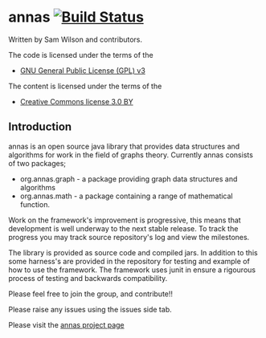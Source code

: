 # annas [![Build Status](https://travis-ci.org/gt4j/annas.svg)](https://travis-ci.org/gt4j/annas)

Written by Sam Wilson and contributors.

The code is licensed under the terms of the
 * [GNU General Public License (GPL) v3](http://www.gnu.org/licenses/gpl.html) 
 
The content is licensed under the terms of the
 * [Creative Commons license 3.0 BY](http://creativecommons.org/licenses/by/3.0/)  

## Introduction

annas is an open source java library that provides data structures and algorithms for work in the field of graphs theory. Currently annas consists of two packages;
- org.annas.graph - a package providing graph data structures and algorithms
- org.annas.math - a package containing a range of mathematical function.

Work on the framework's improvement is progressive, this means that development is well underway to the next stable release. To track the progress you may track source repository's log and view the milestones.

The library is provided as source code and compiled jars. In addition to this some harness's are provided in the repository for testing and example of how to use the framework. The framework uses junit in ensure a rigourous process of testing and backwards compatibility.

Please feel free to join the group, and contribute!!

Please raise any issues using the issues side tab.

Please visit the [annas project page](https://gt4j.github.io/annas)
